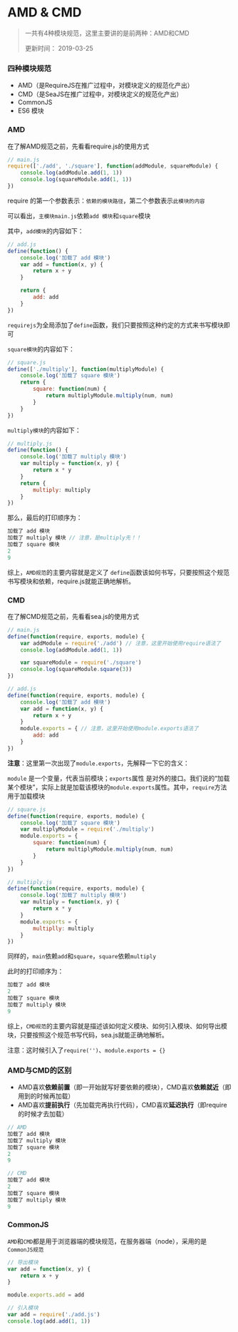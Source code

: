 # AMD & CMD
> 一共有4种模块规范，这里主要讲的是前两种：AMD和CMD
> 
> 更新时间： 2019-03-25

### 四种模块规范
 - AMD（是RequireJS在推广过程中，对模块定义的规范化产出）
 - CMD（是SeaJS在推广过程中，对模块定义的规范化产出）
 - CommonJS
 - ES6 模块

### AMD
在了解AMD规范之前，先看看require.js的使用方式

```js
// main.js
require(['./add', './square'], function(addModule, squareModule) {
    console.log(addModule.add(1, 1))
    console.log(squareModule.add(1, 1))
})
```
require 的第一个参数表示：`依赖的模块路径`，第二个参数表示`此模块的内容`

可以看出，`主模块main.js`依赖`add 模块`和`square`模块

其中，`add模块`的内容如下：
```js
// add.js
define(function() {
    console.log('加载了 add 模块')
    var add = function(x, y) {
        return x + y
    }

    return {
        add: add
    }
})
```
`requirejs`为全局添加了`define`函数，我们只要按照这种约定的方式来书写模块即可

`square模块`的内容如下：
```js
// square.js
define(['./multiply'], function(multiplyModule) {
    console.log('加载了 square 模块')
    return {
        square: function(num) {
            return multiplyModule.multiply(num, num)
        }
    }
})
```
`multiply模块`的内容如下：
```js
// multiply.js
define(function() {
    console.log('加载了 multiply 模块')
    var multiply = function(x, y) {
        return x * y
    }
    return {
        multiply: multiply
    }
})
```
那么，最后的打印顺序为：
```js
加载了 add 模块
加载了 multiply 模块 // 注意，是multiply先！！
加载了 square 模块
2
9
```

综上，`AMD规范`的主要内容就是定义了 `define`函数该如何书写，只要按照这个规范书写模块和依赖，require.js就能正确地解析。


### CMD
在了解CMD规范之前，先看看sea.js的使用方式

```js
// main.js
define(function(require, exports, module) {
    var addModule = require('./add') // 注意，这里开始使用require语法了
    console.log(addModule.add(1, 1))

    var squareModule = require('./square')
    console.log(squareModule.square(3))
})
```

```js
// add.js
define(function(require, exports, module) {
    console.log('加载了 add 模块')
    var add = function(x, y) {
        return x + y
    }
    module.exports = { // 注意，这里开始使用module.exports语法了
        add: add
    }
})
```
**注意**：这里第一次出现了`module.exports`，先解释一下它的含义：

`module` 是一个变量，代表当前模块；`exports`属性 是对外的接口。我们说的“加载某个模块”，实际上就是加载该模块的`module.exports`属性。其中，`require`方法用于加载模块

```js
// square.js
define(function(require, exports, module) {
    console.log('加载了 square 模块')
    var multiplyModule = require('./multiply')
    module.exports = {
        square: function(num) {
            return multiplyModule.multiply(num, num)
        }
    }
})
```

```js
// multiply.js
define(function(require, exports, module) {
    console.log('加载了 multiply 模块')
    var multiply = function(x, y) {
        return x * y
    }
    module.exports = {
        multiplly: multiply
    }
})
```

同样的，`main`依赖`add`和`square`，`square`依赖`multiply`

此时的打印顺序为：
```js
加载了 add 模块
2
加载了 square 模块
加载了 multiply 模块
9
```
综上，`CMD规范`的主要内容就是描述该如何定义模块、如何引入模块、如何导出模块，只要按照这个规范书写代码，sea.js就能正确地解析。

注意：这时候引入了`require('')`、`module.exports = {}`

### AMD与CMD的区别
 - AMD喜欢**依赖前置**（即一开始就写好要依赖的模块），CMD喜欢**依赖就近**（即用到的时候再加载）
 - AMD喜欢**提前执行**（先加载完再执行代码），CMD喜欢**延迟执行**（即require的时候才去加载）

```js
// AMD
加载了 add 模块
加载了 multiply 模块
加载了 square 模块
2
9
```
```js
// CMD
加载了 add 模块
2
加载了 square 模块
加载了 multiply 模块
9
```

### CommonJS
`AMD`和`CMD`都是用于浏览器端的模块规范，在服务器端（node），采用的是`CommonJS规范`
```js
// 导出模块
var add = function(x, y) {
    return x + y
}

module.exports.add = add
```

```js
// 引入模块
var add = require('./add.js')
console.log(add.add(1, 1))
```
